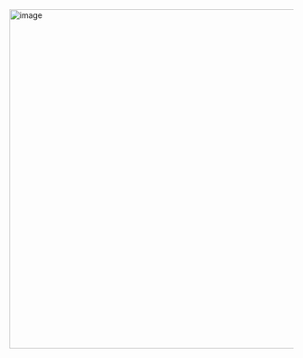 <img width="1185" height="602" alt="image" src="https://github.com/user-attachments/assets/d87905d3-179b-4098-9dc9-3ab8eea01aea" />
